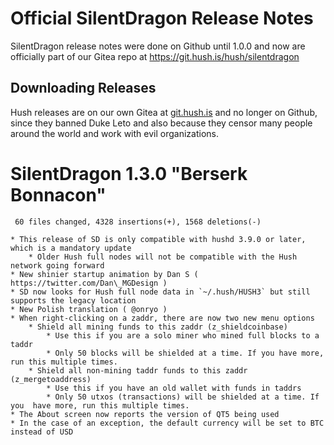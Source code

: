 # Official SilentDragon Release Notes

SilentDragon release notes were done on Github until 1.0.0
and now are officially part of our Gitea repo at https://git.hush.is/hush/silentdragon

## Downloading Releases

Hush releases are on our own Gitea at <a href="https://git.hush.is/">git.hush.is</a>
and no longer on Github, since they banned Duke Leto and
also because they censor many people around the world and work with
evil organizations.

# SilentDragon 1.3.0 "Berserk Bonnacon"

```
 60 files changed, 4328 insertions(+), 1568 deletions(-)
```

    * This release of SD is only compatible with hushd 3.9.0 or later, which is a mandatory update
        * Older Hush full nodes will not be compatible with the Hush network going forward
    * New shinier startup animation by Dan S ( https://twitter.com/Dan\_MGDesign )
    * SD now looks for Hush full node data in `~/.hush/HUSH3` but still supports the legacy location
    * New Polish translation ( @onryo )
    * When right-clicking on a zaddr, there are now two new menu options
        * Shield all mining funds to this zaddr (z_shieldcoinbase)
            * Use this if you are a solo miner who mined full blocks to a taddr
            * Only 50 blocks will be shielded at a time. If you have more, run this multiple times.
        * Shield all non-mining taddr funds to this zaddr (z_mergetoaddress)
            * Use this if you have an old wallet with funds in taddrs
            * Only 50 utxos (transactions) will be shielded at a time. If you  have more, run this multiple times.
    * The About screen now reports the version of QT5 being used
    * In the case of an exception, the default currency will be set to BTC instead of USD
